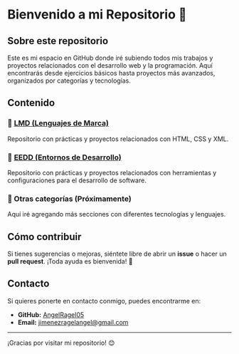 # Bienvenido a mi Repositorio 📂

## Sobre este repositorio
Este es mi espacio en GitHub donde iré subiendo todos mis trabajos y proyectos relacionados con el desarrollo web y la programación. Aquí encontrarás desde ejercicios básicos hasta proyectos más avanzados, organizados por categorías y tecnologías.

## Contenido

### 📌 [LMD (Lenguajes de Marca)](../LMD)
Repositorio con prácticas y proyectos relacionados con HTML, CSS y XML.

### 📌 [EEDD (Entornos de Desarrollo)](../EEDD)
Repositorio con prácticas y proyectos relacionados con herramientas y configuraciones para el desarrollo de software.

### 📌 Otras categorías (Próximamente)
Aquí iré agregando más secciones con diferentes tecnologías y lenguajes.

## Cómo contribuir
Si tienes sugerencias o mejoras, siéntete libre de abrir un **issue** o hacer un **pull request**. ¡Toda ayuda es bienvenida! 🚀

## Contacto
Si quieres ponerte en contacto conmigo, puedes encontrarme en:
- **GitHub:** [AngelRagel05](https://github.com/AngelRagel05)
- **Email:** [jimenezragelangel@gmail.com](mailto:jimenezragelangel@gmail.com)

---
¡Gracias por visitar mi repositorio! 😊